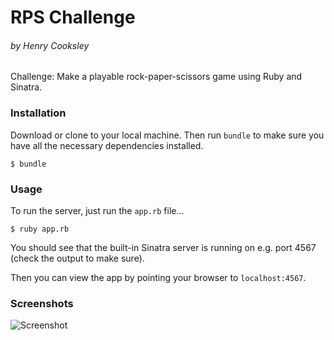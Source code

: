 # RPS Challenge

###### _by Henry Cooksley_

Challenge: Make a playable rock-paper-scissors game using Ruby and Sinatra.

### Installation

Download or clone to your local machine. Then run `bundle` to make sure you have all the necessary dependencies installed.

```shell
$ bundle
```

### Usage

To run the server, just run the `app.rb` file...

```shell
$ ruby app.rb
```

You should see that the built-in Sinatra server is running on e.g. port 4567 (check the output to make sure).

Then you can view the app by pointing your browser to `localhost:4567`.

### Screenshots

![Screenshot](https://path_to_your_image)
